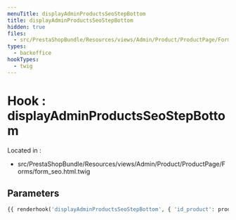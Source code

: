```yaml
---
menuTitle: displayAdminProductsSeoStepBottom
title: displayAdminProductsSeoStepBottom
hidden: true
files:
  - src/PrestaShopBundle/Resources/views/Admin/Product/ProductPage/Forms/form_seo.html.twig
types:
  - backoffice
hookTypes:
  - twig
---
```


# Hook : displayAdminProductsSeoStepBottom

Located in :

  - src/PrestaShopBundle/Resources/views/Admin/Product/ProductPage/Forms/form_seo.html.twig

## Parameters

```php
{{ renderhook('displayAdminProductsSeoStepBottom', { 'id_product': productId }) }}
```